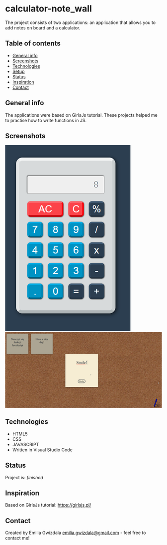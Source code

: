 # calculator-note_wall
The project consists of two applications: an application that allows you to add notes on board and a calculator.

## Table of contents
* [General info](#general-info)
* [Screenshots](#screenshots)
* [Technologies](#technologies)
* [Setup](#setup)
* [Status](#status)
* [Inspiration](#inspiration)
* [Contact](#contact)

## General info
The applications were based on GirlsJs tutorial. These projects helped me to practise how to write functions in JS.

## Screenshots
![Calculator](calculator.png)
![notes](notes.png)

## Technologies
* HTML5
* CSS
* JAVASCRIPT
* Written in Visual Studio Code

## Status
Project is: _finished_

## Inspiration
Based on GirlsJs tutorial: https://girlsjs.pl/

## Contact
Created by Emilia Gwizdala [emilia.gwizdala@gmail.com](https://www.flynerd.pl/) - feel free to contact me!
